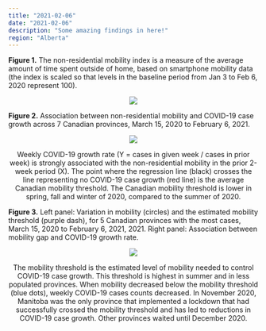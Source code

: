 ```yaml
---  
title: "2021-02-06"  
date: "2021-02-06"  
description: "Some amazing findings in here!"  
region: "Alberta"
---
```



**Figure 1.** The non-residential mobility index is a measure of the average amount of time spent outside of home, based on smartphone mobility data (the index is scaled so that levels in the baseline period from Jan 3 to Feb 6, 2020 represent 100).

<p align="center">
    <img src="/figures/ab/2021-02-06/mobilityAlone_1yr.png" />
</p>

**Figure 2.** Association between non-residential mobility and COVID-19 case growth across 7 Canadian provinces, March 15, 2020 to February 6, 2021.

<p align="center">
    <img src="/figures/ab/2021-02-06/mobility_byMonth.png" />
</p>

<center>Weekly COVID-19 growth rate (Y = cases in given week / cases in prior week) is strongly associated with the non-residential mobility in the prior 2-week period (X). The point where the regression line (black) crosses the line representing no COVID-19 case growth (red line) is the average Canadian mobility threshold. The Canadian mobility threshold is lower in spring, fall and winter of 2020, compared to the summer of 2020.</center>

**Figure 3.** Left panel: Variation in mobility (circles) and the estimated mobility threshold (purple dash), for 5 Canadian provinces with the most cases, March 15, 2020 to February 6, 2021, 2021. Right panel: Association between mobility gap and COVID-19 growth rate.

<p align="center">
    <img src="/figures/ab/2021-02-06/mobilityGap_both.png" />
</p>

<center>The mobility threshold is the estimated level of mobility needed to control COVID-19 case growth. This threshold is highest in summer and in less populated provinces. When mobility decreased below the mobility threshold (blue dots), weekly COVID-19 cases counts decreased. In November 2020, Manitoba was the only province that implemented a lockdown that had successfully crossed the mobility threshold and has led to reductions in COVID-19 case growth. Other provinces waited until December 2020.</center>